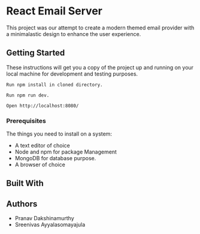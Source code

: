 # React Email Server

This project was our attempt to create a modern themed email provider with a minimalastic design to enhance the user experience.

## Getting Started

These instructions will get you a copy of the project up and running on your local machine for development and testing purposes.

    Run npm install in cloned directory.

    Run npm run dev.

    Open http://localhost:8080/

### Prerequisites

The things you need to install on a system:
   - A text editor of choice
   - Node and npm for package Management
   - MongoDB for database purpose.
   - A browser of choice
## Built With

## Authors
 - Pranav Dakshinamurthy
 - Sreenivas Ayyalasomayajula
